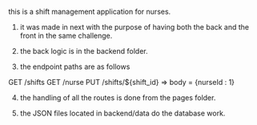 <!-- @format -->

this is a shift management application for nurses.

1. it was made in next with the purpose of having both the back and the front in the same challenge.

2. the back logic is in the backend folder.

3. the endpoint paths are as follows

GET /shifts
GET /nurse
PUT /shifts/${shift_id} => body = {nurseId : 1}

4. the handling of all the routes is done from the pages folder.

5. the JSON files located in backend/data do the database work.
